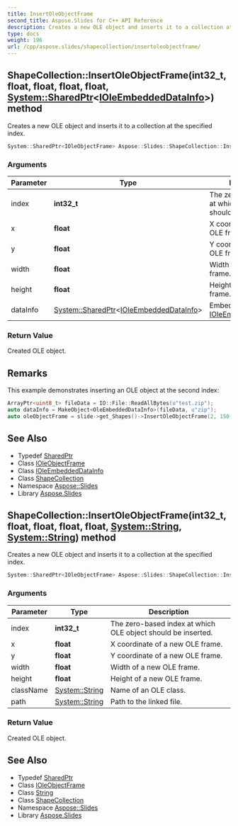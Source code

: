 ```yaml
---
title: InsertOleObjectFrame
second_title: Aspose.Slides for C++ API Reference
description: Creates a new OLE object and inserts it to a collection at the specified index.
type: docs
weight: 196
url: /cpp/aspose.slides/shapecollection/insertoleobjectframe/
---
```

## ShapeCollection::InsertOleObjectFrame(**int32_t**, **float**, **float**, **float**, **float**, [System::SharedPtr](../../../system/sharedptr/)\<[IOleEmbeddedDataInfo](../../ioleembeddeddatainfo/)\>) method


Creates a new OLE object and inserts it to a collection at the specified index.

```cpp
System::SharedPtr<IOleObjectFrame> Aspose::Slides::ShapeCollection::InsertOleObjectFrame(int32_t index, float x, float y, float width, float height, System::SharedPtr<IOleEmbeddedDataInfo> dataInfo) override
```


### Arguments

| Parameter | Type | Description |
| --- | --- | --- |
| index | **int32_t** | The zero-based index at which OLE object should be inserted. |
| x | **float** | X coordinate of a new OLE frame. |
| y | **float** | Y coordinate of a new OLE frame. |
| width | **float** | Width of a new OLE frame. |
| height | **float** | Height of a new OLE frame. |
| dataInfo | [System::SharedPtr](../../../system/sharedptr/)\<[IOleEmbeddedDataInfo](../../ioleembeddeddatainfo/)\> | Embedded data info [IOleEmbeddedDataInfo](../../ioleembeddeddatainfo/). |

### Return Value

Created OLE object.
## Remarks


This example demonstrates inserting an OLE object at the second index: 
```cpp
ArrayPtr<uint8_t> fileData = IO::File::ReadAllBytes(u"test.zip");
auto dataInfo = MakeObject<OleEmbeddedDataInfo>(fileData, u"zip");
auto oleObjectFrame = slide->get_Shapes()->InsertOleObjectFrame(2, 150.0f, 20.0f, 50.0f, 50.0f, dataInfo);
```


## See Also

* Typedef [SharedPtr](../../../system/sharedptr/)
* Class [IOleObjectFrame](../../ioleobjectframe/)
* Class [IOleEmbeddedDataInfo](../../ioleembeddeddatainfo/)
* Class [ShapeCollection](../)
* Namespace [Aspose::Slides](../../)
* Library [Aspose.Slides](../../../)
## ShapeCollection::InsertOleObjectFrame(**int32_t**, **float**, **float**, **float**, **float**, [System::String](../../../system/string/), [System::String](../../../system/string/)) method


Creates a new OLE object and inserts it to a collection at the specified index.

```cpp
System::SharedPtr<IOleObjectFrame> Aspose::Slides::ShapeCollection::InsertOleObjectFrame(int32_t index, float x, float y, float width, float height, System::String className, System::String path) override
```


### Arguments

| Parameter | Type | Description |
| --- | --- | --- |
| index | **int32_t** | The zero-based index at which OLE object should be inserted. |
| x | **float** | X coordinate of a new OLE frame. |
| y | **float** | Y coordinate of a new OLE frame. |
| width | **float** | Width of a new OLE frame. |
| height | **float** | Height of a new OLE frame. |
| className | [System::String](../../../system/string/) | Name of an OLE class. |
| path | [System::String](../../../system/string/) | Path to the linked file. |

### Return Value

Created OLE object.

## See Also

* Typedef [SharedPtr](../../../system/sharedptr/)
* Class [IOleObjectFrame](../../ioleobjectframe/)
* Class [String](../../../system/string/)
* Class [ShapeCollection](../)
* Namespace [Aspose::Slides](../../)
* Library [Aspose.Slides](../../../)
